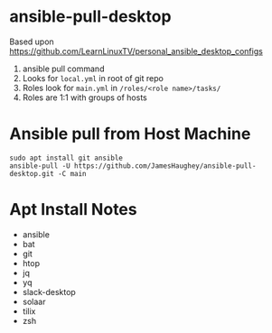 # ansible-pull-desktop
Based upon https://github.com/LearnLinuxTV/personal_ansible_desktop_configs


1. ansible pull command <Command>
2. Looks for `local.yml` in root of git repo
3. Roles look for `main.yml` in `/roles/<role name>/tasks/`
4. Roles are 1:1 with groups of hosts

# Ansible pull from Host Machine

```
sudo apt install git ansible
ansible-pull -U https://github.com/JamesHaughey/ansible-pull-desktop.git -C main
```

# Apt Install Notes
- ansible
- bat
- git
- htop
- jq
- yq
- slack-desktop
- solaar
- tilix
- zsh
